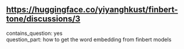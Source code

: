 ## https://huggingface.co/yiyanghkust/finbert-tone/discussions/3

contains_question: yes  
question_part: how to get the word embedding from finbert models  
